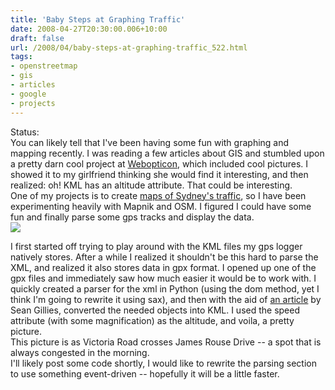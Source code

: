 ```yaml
---
title: 'Baby Steps at Graphing Traffic'
date: 2008-04-27T20:30:00.006+10:00
draft: false
url: /2008/04/baby-steps-at-graphing-traffic_522.html
tags: 
- openstreetmap
- gis
- articles
- google
- projects
---
```


Status:  
You can likely tell that I've been having some fun with graphing and mapping recently. I was reading a few articles about GIS and stumbled upon a pretty darn cool project at [Webopticon](http://www.webopticon.com/projects/neighborhood_nets), which included cool pictures. I showed it to my girlfriend thinking she would find it interesting, and then realized: oh! KML has an altitude attribute. That could be interesting.  
One of my projects is to create [maps of Sydney's traffic](http://www.kelvinism.com/2007/12/sydneys-driving-habits.html)[](http://www.blogger.com/), so I have been experimenting heavily with Mapnik and OSM. I figured I could have some fun and finally parse some gps tracks and display the data.  
[![](https://blogger.googleusercontent.com/img/b/R29vZ2xl/AVvXsEi8Ju2Qv3TAIupmzBjORZ5wUBGjxIlwZ_0mrPb0Mku5Yob6_ldYEmtRO0GP_kQ62-aZDZ3fP8_vh6nfXv9NpP5X98oneS25YXXf9Tr-pD1RMkp7l_jbDBWBsqxrA5hIDhH8KvfVjZI0TvGc/s288/gpstracks3.jpg)](http://picasaweb.google.com/lh/photo/bkhs8KqkZyS7yIoA6AeNnA?feat=embedwebsite)  
  
I first started off trying to play around with the KML files my gps logger natively stores. After a while I realized it shouldn't be this hard to parse the XML, and realized it also stores data in gpx format. I opened up one of the gpx files and immediately saw how much easier it would be to work with. I quickly created a parser for the xml in Python (using the dom method, yet I think I'm going to rewrite it using sax), and then with the aid of [an article](http://zcologia.com/news/584/better-python-practices-for-the-geoweb/) by Sean Gillies, converted the needed objects into KML. I used the speed attribute (with some magnification) as the altitude, and voila, a pretty picture.  
This picture is as Victoria Road crosses James Rouse Drive -- a spot that is always congested in the morning.  
I'll likely post some code shortly, I would like to rewrite the parsing section to use something event-driven -- hopefully it will be a little faster.